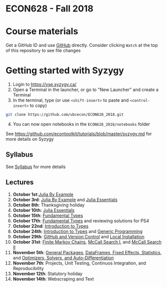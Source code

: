# ECON628 - Fall 2018

# Course materials
Get a GitHub ID and use [GitHub](https://github.com/econtoolkit/tutorials/blob/master/github.md) directly. Consider clicking `Watch` at the top of this repository to see file changes

# Getting started with Syzygy
1.  Login to https://vse.syzygy.ca/
2. Open a Terminal in the launcher, or go to "New Launcher" and create a Terminal
3. In the terminal, type  (or use `<shift-insert>` to paste and `<control-insert>` to copy)
```bash
git clone https://github.com/ubcecon/ECON628_2018.git
```
4. You can now open notebooks in the `ECON628_2018/notebooks` folder

See https://github.com/econtoolkit/tutorials/blob/master/syzygy.md for more details on Syzygy

## Syllabus
See [Syllabus](syllabus.md) for more details

## Lectures
1. **October 1st**:[Julia By Example](https://nbviewer.jupyter.org/github/ubcecon/ECON628_2018/blob/master/notebooks/julia_by_example.ipynb)
2. **October 3rd**: [Julia By Example](https://nbviewer.jupyter.org/github/ubcecon/ECON628_2018/blob/master/notebooks/julia_by_example.ipynb) and [Julia Essentials](https://nbviewer.jupyter.org/github/ubcecon/ECON628_2018/blob/master/notebooks/julia_essentials.ipynb)
3. **October 8th**: Thanksgiving holiday
4. **October 10th**: [Julia Essentials](https://nbviewer.jupyter.org/github/ubcecon/ECON628_2018/blob/master/notebooks/julia_essentials.ipynb)
5. **October 15th**: [Fundamental Types](https://nbviewer.jupyter.org/github/ubcecon/ECON628_2018/blob/master/notebooks/fundamental_types.ipynb)
6. **October 17th**: [Fundamental Types](https://nbviewer.jupyter.org/github/ubcecon/ECON628_2018/blob/master/notebooks/fundamental_types.ipynb) and reviewing solutions for PS4
7. **October 22nd**: [Introduction to Types](https://nbviewer.jupyter.org/github/ubcecon/ECON628_2018/blob/master/notebooks/introduction_to_types.ipynb)
8. **October 24th**: [Introduction to Types](https://nbviewer.jupyter.org/github/ubcecon/ECON628_2018/blob/master/notebooks/introduction_to_types.ipynb) and [Generic Programming](https://nbviewer.jupyter.org/github/ubcecon/ECON628_2018/blob/master/notebooks/generic_programming.ipynb)
9. **October 29th**: [GitHub and Version Control](https://nbviewer.jupyter.org/github/ubcecon/ECON628_2018/blob/master/notebooks/version_control.ipynb) and [Local Installation](https://nbviewer.jupyter.org/github/ubcecon/ECON628_2018/blob/master/notebooks/getting_started.ipynb)
10. **October 31st**: [Finite Markov Chains](https://nbviewer.jupyter.org/github/ubcecon/ECON628_2018/blob/master/notebooks/finite_markov.ipynb),  [McCall Search I](https://nbviewer.jupyter.org/github/ubcecon/ECON628_2018/blob/master/notebooks/mccall_model.ipynb), and [McCall Search II](https://nbviewer.jupyter.org/github/ubcecon/ECON628_2018/blob/master/notebooks/mccall_model_with_separation.ipynb)
11. **November 5th**: [General Packages](https://nbviewer.jupyter.org/github/ubcecon/ECON628_2018/blob/master/notebooks/general_packages.ipynb), [DataFrames, Fixed Effects, Statistics](https://nbviewer.jupyter.org/github/ubcecon/ECON628_2018/blob/master/notebooks/data_statistical_packages.ipynb), and [Optimizers, Solvers, and Auto-Differentiation](https://nbviewer.jupyter.org/github/ubcecon/ECON628_2018/blob/master/notebooks/optimization_solver_packages.ipynb)
12. **November 7th**: Projects, Unit Testing, Continuos Integration, and Reproducibility
13. **November 12th**: Statutory holiday 
14. **November 14th**: Webscraping and Text
